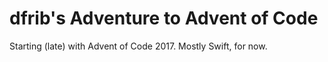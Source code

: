 dfrib's Adventure to Advent of Code
===================================

Starting (late) with Advent of Code 2017. Mostly Swift, for now.